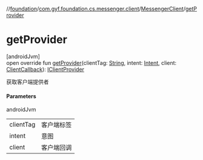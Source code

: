 //[foundation](../../../index.md)/[com.gyf.foundation.cs.messenger.client](../index.md)/[MessengerClient](index.md)/[getProvider](get-provider.md)

# getProvider

[androidJvm]\
open override fun [getProvider](get-provider.md)(clientTag: [String](https://kotlinlang.org/api/core/kotlin-stdlib/kotlin/-string/index.html), intent: [Intent](https://developer.android.com/reference/kotlin/android/content/Intent.html), client: [ClientCallback](../../com.gyf.foundation.cs.common.client.callback/-client-callback/index.md)): [IClientProvider](../../com.gyf.foundation.cs.common.client.face/-i-client-provider/index.md)

获取客户端提供者

#### Parameters

androidJvm

| | |
|---|---|
| clientTag | 客户端标签 |
| intent | 意图 |
| client | 客户端回调 |